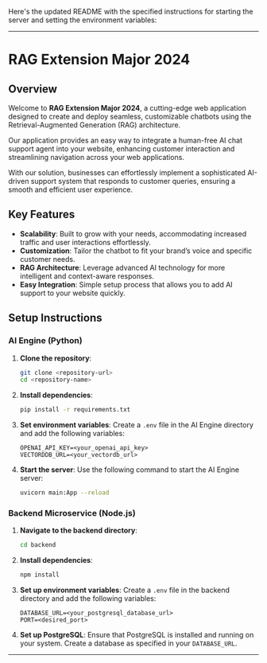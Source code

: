 Here's the updated README with the specified instructions for starting the server and setting the environment variables:

---

# RAG Extension Major 2024

## Overview

Welcome to **RAG Extension Major 2024**, a cutting-edge web application designed to create and deploy seamless, customizable chatbots using the Retrieval-Augmented Generation (RAG) architecture.

Our application provides an easy way to integrate a human-free AI chat support agent into your website, enhancing customer interaction and streamlining navigation across your web applications.

With our solution, businesses can effortlessly implement a sophisticated AI-driven support system that responds to customer queries, ensuring a smooth and efficient user experience.

## Key Features

- **Scalability**: Built to grow with your needs, accommodating increased traffic and user interactions effortlessly.
- **Customization**: Tailor the chatbot to fit your brand’s voice and specific customer needs.
- **RAG Architecture**: Leverage advanced AI technology for more intelligent and context-aware responses.
- **Easy Integration**: Simple setup process that allows you to add AI support to your website quickly.

## Setup Instructions

### AI Engine (Python)

1. **Clone the repository**:
   ```bash
   git clone <repository-url>
   cd <repository-name>
   ```

2. **Install dependencies**:
   ```bash
   pip install -r requirements.txt
   ```

3. **Set environment variables**:
   Create a `.env` file in the AI Engine directory and add the following variables:
   ```plaintext
   OPENAI_API_KEY=<your_openai_api_key>
   VECTORDDB_URL=<your_vectordb_url>
   ```

4. **Start the server**:
   Use the following command to start the AI Engine server:
   ```bash
   uvicorn main:App --reload
   ```

### Backend Microservice (Node.js)

1. **Navigate to the backend directory**:
   ```bash
   cd backend
   ```

2. **Install dependencies**:
   ```bash
   npm install
   ```

3. **Set up environment variables**:
   Create a `.env` file in the backend directory and add the following variables:
   ```plaintext
   DATABASE_URL=<your_postgresql_database_url>
   PORT=<desired_port>
   ```

4. **Set up PostgreSQL**:
   Ensure that PostgreSQL is installed and running on your system. Create a database as specified in your `DATABASE_URL`.

---


